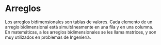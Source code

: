 # Arreglos
Los arreglos bidimensionales son tablas de valores. Cada elemento de un arreglo bidimensional 
está simultáneamente en una fila y en una columna. En matemáticas, a los arreglos bidimensionales
se les llama matrices, y son muy utilizados en problemas de Ingeniería.
